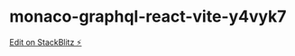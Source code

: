 # monaco-graphql-react-vite-y4vyk7

[Edit on StackBlitz ⚡️](https://stackblitz.com/edit/monaco-graphql-react-vite-y4vyk7)